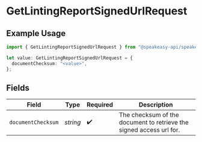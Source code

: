 # GetLintingReportSignedUrlRequest

## Example Usage

```typescript
import { GetLintingReportSignedUrlRequest } from "@speakeasy-api/speakeasy-client-sdk-typescript/sdk/models/operations";

let value: GetLintingReportSignedUrlRequest = {
  documentChecksum: "<value>",
};
```

## Fields

| Field                                                               | Type                                                                | Required                                                            | Description                                                         |
| ------------------------------------------------------------------- | ------------------------------------------------------------------- | ------------------------------------------------------------------- | ------------------------------------------------------------------- |
| `documentChecksum`                                                  | *string*                                                            | :heavy_check_mark:                                                  | The checksum of the document to retrieve the signed access url for. |